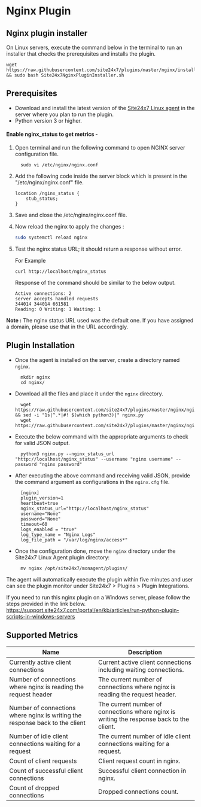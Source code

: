 # Nginx Plugin

## Nginx plugin installer

On Linux servers, execute the command below in the terminal to run an installer that checks the prerequisites and installs the plugin.

	wget https://raw.githubusercontent.com/site24x7/plugins/master/nginx/installer/Site24x7NginxPluginInstaller.sh && sudo bash Site24x7NginxPluginInstaller.sh
											      
## Prerequisites

- Download and install the latest version of the [Site24x7 Linux agent](https://www.site24x7.com/app/client#/admin/inventory/add-monitor) in the server where you plan to run the plugin.
- Python version 3 or higher.

#### Enable nginx_status to get metrics -

1. Open terminal and run the following command to open NGINX server configuration file.

		 sudo vi /etc/nginx/nginx.conf

2. Add the following code inside the server block which is present in the "/etc/nginx/nginx.conf" file.
	```
	location /nginx_status {
	    stub_status;
	}
	```
3. Save and close the /etc/nginx/nginx.conf file.
4. Now reload the nginx to apply the changes :
	```bash
	sudo systemctl reload nginx
	```

5. Test the nginx status URL; it should return a response without error.

	For Example
	```
	curl http://localhost/nginx_status
	```
 	Response of the command should be similar to the below output.
	
	```
	Active connections: 2
	server accepts handled requests
	344014 344014 661581
	Reading: 0 Writing: 1 Waiting: 1
	```
 **Note :**
	The nginx status URL used was the default one. If you have assigned a domain, please use that in the URL accordingly.

## Plugin Installation  

- Once the agent is installed on the server, create a directory named `nginx`.

		mkdir nginx
  		cd nginx/
      
- Download all the files and place it under the `nginx` directory.

		wget https://raw.githubusercontent.com/site24x7/plugins/master/nginx/nginx.py && sed -i "1s|^.*|#! $(which python3)|" nginx.py
  		wget https://raw.githubusercontent.com/site24x7/plugins/master/nginx/nginx.cfg



- Execute the below command with the appropriate arguments to check for valid JSON output.

		python3 nginx.py --nginx_status_url "http://localhost/nginx_status" --username "nginx username" --password "nginx password"

- After executing the above command and receiving valid JSON, provide the command argument as configurations in the `nginx.cfg` file.

		[nginx]
		plugin_version=1
		heartbeat=true
		nginx_status_url="http://localhost/nginx_status"
		username="None"
		password="None"
		timeout=60
		logs_enabled = "true"
		log_type_name = "Nginx Logs"
		log_file_path = "/var/log/nginx/access*"
	
- Once the configuration done, move the `nginx` directory under the Site24x7 Linux Agent plugin directory: 

		mv nginx /opt/site24x7/monagent/plugins/

		
The agent will automatically execute the plugin within five minutes and user can see the plugin monitor under Site24x7 > Plugins > Plugin Integrations.


If you need to run this nginx plugin on a Windows server, please follow the steps provided in the link below.
https://support.site24x7.com/portal/en/kb/articles/run-python-plugin-scripts-in-windows-servers


## Supported Metrics

Name		            							| Description
---         		   							|   ---
Currently active client connections						|	Current active client connections including waiting connections.
Number of connections where nginx is reading the request header			|	The current number of connections where nginx is reading the request header.
Number of connections where nginx is writing the response back to the client	|	The current number of connections where nginx is writing the response back to the client.
Number of idle client connections waiting for a request				|	The current number of idle client connections waiting for a request.
Count of client requests							|	Client request count in nginx.
Count of successful client connections						|	Successful client connection in nginx.
Count of dropped connections							|	Dropped connections count.
